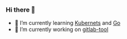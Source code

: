 ### Hi there 👋

- 🌱 I’m currently learning [Kubernets](https://github.com/orginux/learning-k8s) and [Go](https://github.com/orginux/gobook)
- 🔭 I’m currently working on [gitlab-tool](https://github.com/orginux/gitlab-tool)
